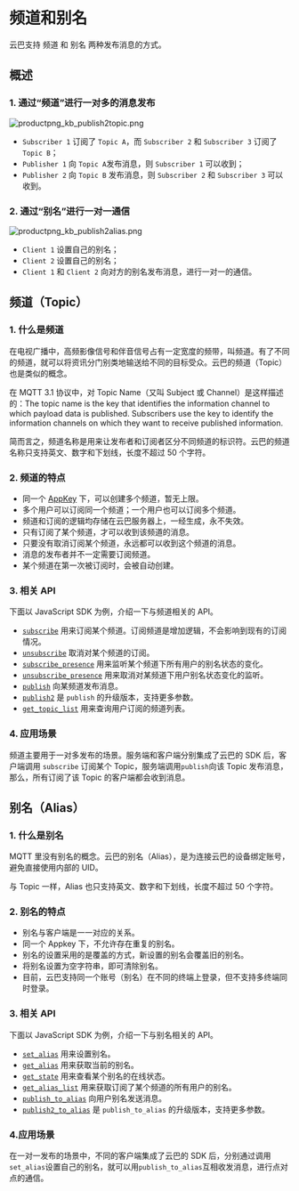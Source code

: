 # 频道和别名

云巴支持 频道 和 别名 两种发布消息的方式。

## 概述

### 1. 通过“频道”进行一对多的消息发布

![productpng_kb_publish2topic.png](https://raw.githubusercontent.com/yunba/docs/master/image/productpng_kb_publish2topic.png)

- `Subscriber 1` 订阅了 `Topic A`，而 `Subscriber 2` 和 `Subscriber 3` 订阅了 `Topic B`；
- `Publisher 1` 向 `Topic A`发布消息，则 `Subscriber 1` 可以收到；
- `Publisher 2` 向 `Topic B` 发布消息，则 `Subscriber 2` 和 `Subscriber 3` 可以收到。

### 2. 通过“别名”进行一对一通信

![productpng_kb_publish2alias.png](https://raw.githubusercontent.com/yunba/docs/master/image/productpng_kb_publish2alias.png)

- `Client 1` 设置自己的别名；
- `Client 2` 设置自己的别名；
- `Client 1` 和 `Client 2` 向对方的别名发布消息，进行一对一的通信。

## 频道（Topic）


### 1. 什么是频道

在电视广播中，高频影像信号和伴音信号占有一定宽度的频带，叫频道。有了不同的频道，就可以将资讯分门别类地输送给不同的目标受众。云巴的频道（Topic）也是类似的概念。

在 MQTT 3.1 协议中，对 Topic Name（又叫 Subject 或 Channel）是这样描述的：The topic name is the key that identifies the information channel to which payload data is published. Subscribers use the key to identify the information channels on which they want to receive published information.

简而言之，频道名称是用来让发布者和订阅者区分不同频道的标识符。云巴的频道名称只支持英文、数字和下划线，长度不超过 50 个字符。


### 2. 频道的特点

* 同一个 [AppKey](product_kb_app_key.md) 下，可以创建多个频道，暂无上限。
* 多个用户可以订阅同一个频道；一个用户也可以订阅多个频道。
* 频道和订阅的逻辑均存储在云巴服务器上，一经生成，永不失效。
* 只有订阅了某个频道，才可以收到该频道的消息。
* 只要没有取消订阅某个频道，永远都可以收到这个频道的消息。
* 消息的发布者并不一定需要订阅频道。
* 某个频道在第一次被订阅时，会被自动创建。

### 3. 相关 API
下面以 JavaScript SDK 为例，介绍一下与频道相关的 API。

* [`subscribe`](js_sdk_api_manual.md#subscribe) 用来订阅某个频道。订阅频道是增加逻辑，不会影响到现有的订阅情况。
* [`unsubscribe`](js_sdk_api_manual.md#unsubscribe) 取消对某个频道的订阅。
* [`subscribe_presence`](js_sdk_api_manual.md#subscribe_presence) 用来监听某个频道下所有用户的别名状态的变化。
* [`unsubscribe_presence`](js_sdk_api_manual.md#unsubscribe_presence) 用来取消对某频道下用户别名状态变化的监听。
* [`publish`](js_sdk_api_manual.md#publish) 向某频道发布消息。
* [`publish2`](js_sdk_api_manual.md#publish2) 是 `publish` 的升级版本，支持更多参数。
* [`get_topic_list`](js_sdk_api_manual.md#get_topic_list) 用来查询用户订阅的频道列表。

### 4. 应用场景
频道主要用于一对多发布的场景。服务端和客户端分别集成了云巴的 SDK 后，客户端调用 `subscribe` 订阅某个 Topic，服务端调用`publish`向该 Topic 发布消息，那么，所有订阅了该 Topic 的客户端都会收到消息。


## 别名（Alias）


### 1. 什么是别名

MQTT 里没有别名的概念。云巴的别名（Alias），是为连接云巴的设备绑定账号，避免直接使用内部的 UID。

与 Topic 一样，Alias 也只支持英文、数字和下划线，长度不超过 50 个字符。

### 2. 别名的特点
* 别名与客户端是一一对应的关系。
* 同一个 Appkey 下，不允许存在重复的别名。
* 别名的设置采用的是覆盖的方式，新设置的别名会覆盖旧的别名。
* 将别名设置为空字符串，即可清除别名。
* 目前，云巴支持同一个账号（别名）在不同的终端上登录，但不支持多终端同时登录。

### 3. 相关 API
下面以 JavaScript SDK 为例，介绍一下与别名相关的 API。

* [`set_alias`](js_sdk_api_manual.md#set_alias) 用来设置别名。
* [`get_alias`](js_sdk_api_manual.md#get_alias) 用来获取当前的别名。
* [`get_state`](js_sdk_api_manual.md#get_state) 用来查看某个别名的在线状态。
* [`get_alias_list`](js_sdk_api_manual.md#get_alias_list) 用来获取订阅了某个频道的所有用户的别名。
* [`publish_to_alias`](js_sdk_api_manual.md#publish_to_alias) 向用户别名发送消息。
* [`publish2_to_alias`](js_sdk_api_manual.md#publish2_to_alias) 是 `publish_to_alias` 的升级版本，支持更多参数。

### 4.应用场景
在一对一发布的场景中，不同的客户端集成了云巴的 SDK 后，分别通过调用`set_alias`设置自己的别名，就可以用`publish_to_alias`互相收发消息，进行点对点的通信。


